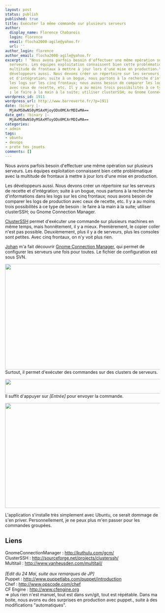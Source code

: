```yaml
---
layout: post
status: publish
published: true
title: Exécuter la même commande sur plusieurs serveurs
author:
  display_name: Florence Chabanois
  login: florence
  email: flocha2000-agile@yahoo.fr
  url: ''
author_login: florence
author_email: flocha2000-agile@yahoo.fr
excerpt: ! "Nous avons parfois besoin d'effectuer une même opération sur plusieurs
  serveurs. Les équipes exploitation connaissent bien cette problématique avec la
  multitude de frontaux à mettre à jour lors d'une mise en production.\r\n\r\nLes
  développeurs aussi. Nous devons créer un répertoire sur les serveurs de recette
  et d'intégration; suite à un bogue, nous partons à la recherche d'informations dans
  les logs sur les cinq frontaux; nous avons besoin de comparer les logs de production
  avec ceux de recette, etc. Il y a au moins trois possibilités à ce type de besoin
  : le faire à la main à la suite; utiliser clusterSSH; ou Gnome Connection Manager."
wordpress_id: 1911
wordpress_url: http://www.barreverte.fr/?p=1911
date: !binary |-
  MjAxMS0wNS0yMSAxMjoyODo0MCArMDIwMA==
date_gmt: !binary |-
  MjAxMS0wNS0yMSAxMToyODo0MCArMDIwMA==
categories:
- admin
tags:
- ubuntu
- devops
- prete tes jouets
comments: []
---
```

<p>Nous avons parfois besoin d'effectuer une même opération sur plusieurs serveurs. Les équipes exploitation connaissent bien cette problématique avec la multitude de frontaux à mettre à jour lors d'une mise en production.</p>
<p>Les développeurs aussi. Nous devons créer un répertoire sur les serveurs de recette et d'intégration; suite à un bogue, nous partons à la recherche d'informations dans les logs sur les cinq frontaux; nous avons besoin de comparer les logs de production avec ceux de recette, etc. Il y a au moins trois possibilités à ce type de besoin : le faire à la main à la suite; utiliser clusterSSH; ou Gnome Connection Manager.<a id="more"></a><a id="more-1911"></a></p>
<p><a title="ClusterSSH" href="http://sourceforge.net/projects/clusterssh/">ClusterSSH</a> permet d'exécuter une commande sur plusieurs machines en même temps, mais honnêtement, il y a mieux. Premièrement, le copier coller n'est pas possible. Deuxièmement, plus il y a de serveurs, plus les consoles sont petites. Avec cinq frontaux, on n'y voit plus rien.</p>
<p><a href="http://blog.johanbleuzen.fr/">Johan</a> m'a fait découvrir <a title="Gnome Connection Manager" href="http://kuthulu.com/gcm/">Gnome Connection Manager</a>, qui permet de configurer les serveurs une fois pour toutes. Le fichier de configuration est sous SVN.</p>
<p><a href="http://www.barreverte.fr/wp-content/uploads/2011/05/gnome1.png"><img class="aligncenter size-large wp-image-1975" title="gnome-connection-1" src="http://www.barreverte.fr/wp-content/uploads/2011/05/gnome1-1024x549.png" alt="" width="640" height="343" /></a>Surtout, il permet d'exécuter des commandes sur des clusters de serveurs.</p>
<p><a href="http://www.barreverte.fr/wp-content/uploads/2011/05/gnome21.png"><img class="aligncenter size-large wp-image-1979" title="gnome-connection-2" src="http://www.barreverte.fr/wp-content/uploads/2011/05/gnome21-1024x76.png" alt="" width="640" height="47" /></a>Il suffit d'appuyer sur <em>[Entrée]</em> pour envoyer la commande.</p>
<p><a href="http://www.barreverte.fr/wp-content/uploads/2011/05/gnome3.png"><img class="aligncenter size-large wp-image-1978" title="gnome-connection-3" src="http://www.barreverte.fr/wp-content/uploads/2011/05/gnome3-1024x547.png" alt="" width="640" height="341" /></a></p>
<p>L'application s'installe très simplement avec Ubuntu, ce serait dommage de s'en priver. Personnellement, je ne peux plus m'en passer pour les commandes groupées.</p>
<h2>Liens</h2>
<p>GnomeConnectionManager : <a href="http://kuthulu.com/gcm/">http://kuthulu.com/gcm/</a><br />
ClusterSSH : <a href="http://sourceforge.net/projects/clusterssh/">http://sourceforge.net/projects/clusterssh/</a><br />
Multitail : <a href="http://www.vanheusden.com/multitail/">http://www.vanheusden.com/multitail/<br />
</a><br />
<em>[Edit du 24 Mai, suite aux remarques de JP]</em><br />
Puppet : <a rel="nofollow" href="http://www.puppetlabs.com/puppet/introduction/" target="_blank">http://www.puppetlabs.com/puppet/introduction</a><br />
Chef : <a rel="nofollow" href="http://www.opscode.com/chef/" target="_blank">http://www.opscode.com/chef</a><br />
CF Engine : <a rel="nofollow" href="http://www.cfengine.org/" target="_blank">http://www.cfengine.org</a><br />
=&gt; plus rien n'est manuel, tout est dans svn/git, tout est répétable. Dans ma boite, nous avons eu des surprises en production avec puppet., suite à des modifications "automatiques".</p>
